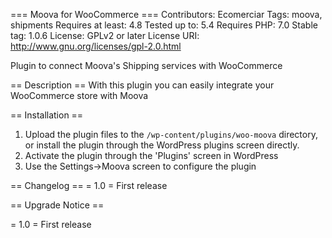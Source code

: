 === Moova for WooCommerce ===
Contributors: Ecomerciar
Tags: moova, shipments
Requires at least: 4.8
Tested up to: 5.4
Requires PHP: 7.0
Stable tag: 1.0.6
License: GPLv2 or later
License URI: http://www.gnu.org/licenses/gpl-2.0.html
 
Plugin to connect Moova's Shipping services with WooCommerce

== Description ==
With this plugin you can easily integrate your WooCommerce store with Moova

== Installation ==
1. Upload the plugin files to the `/wp-content/plugins/woo-moova` directory, or install the plugin through the WordPress plugins screen directly.
2. Activate the plugin through the 'Plugins' screen in WordPress
3. Use the Settings->Moova screen to configure the plugin

== Changelog ==
= 1.0 =
First release

== Upgrade Notice ==

= 1.0 =
First release